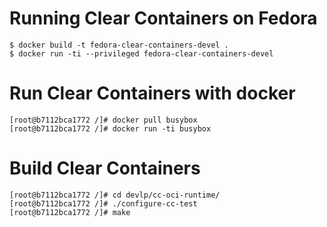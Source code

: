 # Running Clear Containers on Fedora

```
$ docker build -t fedora-clear-containers-devel .
$ docker run -ti --privileged fedora-clear-containers-devel
```

# Run Clear Containers with docker

```
[root@b7112bca1772 /]# docker pull busybox
[root@b7112bca1772 /]# docker run -ti busybox
```

# Build Clear Containers

```
[root@b7112bca1772 /]# cd devlp/cc-oci-runtime/
[root@b7112bca1772 /]# ./configure-cc-test
[root@b7112bca1772 /]# make
```
